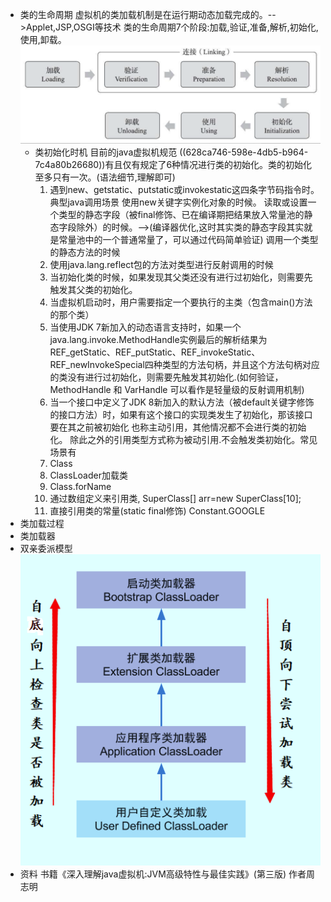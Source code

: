 - 类的生命周期
  虚拟机的类加载机制是在运行期动态加载完成的。-->Applet,JSP,OSGI等技术
  类的生命周期7个阶段:加载,验证,准备,解析,初始化,使用,卸载。
  ![类的生命周期.png](../assets/类的生命周期_1653383997296_0.png)
	- 类初始化时机
	  目前的java虚拟机规范 ((628ca746-598e-4db5-b964-7c4a80b26680))有且仅有规定了6种情况进行类的初始化。类的初始化至多只有一次。(语法细节,理解即可)
	  1. 遇到new、getstatic、putstatic或invokestatic这四条字节码指令时。
	  典型java调用场景
	  使用new关键字实例化对象的时候。
	  读取或设置一个类型的静态字段（被final修饰、已在编译期把结果放入常量池的静态字段除外）的时候。-->(编译器优化,这时其实类的静态字段其实就是常量池中的一个普通常量了，可以通过代码简单验证)
	  调用一个类型的静态方法的时候
	  2. 使用java.lang.reflect包的方法对类型进行反射调用的时候
	  3. 当初始化类的时候，如果发现其父类还没有进行过初始化，则需要先触发其父类的初始化。
	  4. 当虚拟机启动时，用户需要指定一个要执行的主类（包含main()方法的那个类）
	  5. 当使用JDK 7新加入的动态语言支持时，如果一个java.lang.invoke.MethodHandle实例最后的解析结果为REF_getStatic、REF_putStatic、REF_invokeStatic、REF_newInvokeSpecial四种类型的方法句柄，并且这个方法句柄对应的类没有进行过初始化，则需要先触发其初始化.(如何验证，MethodHandle 和 VarHandle 可以看作是轻量级的反射调用机制)
	  6. 当一个接口中定义了JDK 8新加入的默认方法（被default关键字修饰的接口方法）时，如果有这个接口的实现类发生了初始化，那该接口要在其之前被初始化
	  也称主动引用，其他情况都不会进行类的初始化。
	  除此之外的引用类型方式称为被动引用.不会触发类初始化。常见场景有
	  1. Class
	  2. ClassLoader加载类
	  3. Class.forName
	  4. 通过数组定义来引用类, SuperClass[] arr=new SuperClass[10];
	  5. 直接引用类的常量(static final修饰) Constant.GOOGLE
- 类加载过程
- 类加载器
- 双亲委派模型
  ![classloader_双亲委派模型.png](../assets/classloader_WPS图片_1653383277416_0.png)
- 资料
  书籍《深入理解java虚拟机:JVM高级特性与最佳实践》(第三版) 作者周志明